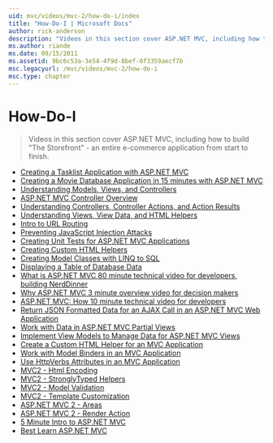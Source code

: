 ```yaml
---
uid: mvc/videos/mvc-2/how-do-i/index
title: "How-Do-I | Microsoft Docs"
author: rick-anderson
description: "Videos in this section cover ASP.NET MVC, including how to build 'The Storefront' - an entire e-commerce application from start to finish."
ms.author: riande
ms.date: 09/15/2011
ms.assetid: 9bc6c53a-3e54-4f9d-8bef-0f3359aecf7b
msc.legacyurl: /mvc/videos/mvc-2/how-do-i
msc.type: chapter
---
```

How-Do-I
====================
> Videos in this section cover ASP.NET MVC, including how to build "The Storefront" - an entire e-commerce application from start to finish.


- [Creating a Tasklist Application with ASP.NET MVC](creating-a-tasklist-application-with-aspnet-mvc.md)
- [Creating a Movie Database Application in 15 minutes with ASP.NET MVC](creating-a-movie-database-application-in-15-minutes-with-aspnet-mvc.md)
- [Understanding Models, Views, and Controllers](understanding-models-views-and-controllers.md)
- [ASP.NET MVC Controller Overview](aspnet-mvc-controller-overview.md)
- [Understanding Controllers, Controller Actions, and Action Results](understanding-controllers-controller-actions-and-action-results.md)
- [Understanding Views, View Data, and HTML Helpers](understanding-views-view-data-and-html-helpers.md)
- [Intro to URL Routing](an-introduction-to-url-routing.md)
- [Preventing JavaScript Injection Attacks](preventing-javascript-injection-attacks.md)
- [Creating Unit Tests for ASP.NET MVC Applications](creating-unit-tests-for-aspnet-mvc-applications.md)
- [Creating Custom HTML Helpers](creating-custom-html-helpers.md)
- [Creating Model Classes with LINQ to SQL](creating-model-classes-with-linq-to-sql.md)
- [Displaying a Table of Database Data](displaying-a-table-of-database-data.md)
- [What is ASP.NET MVC 80 minute technical video for developers, building NerdDinner](what-is-aspnet-mvc-80-minute-technical-video-for-developers-building-nerddinner.md)
- [Why ASP.NET MVC 3 minute overview video for decision makers](why-aspnet-mvc-3-minute-overview-video-for-decision-makers.md)
- [ASP.NET MVC: How 10 minute technical video for developers](aspnet-mvc-how-10-minute-technical-video-for-developers.md)
- [Return JSON Formatted Data for an AJAX Call in an ASP.NET MVC Web Application](how-do-i-return-json-formatted-data-for-an-ajax-call-in-an-aspnet-mvc-web-application.md)
- [Work with Data in ASP.NET MVC Partial Views](how-do-i-work-with-data-in-aspnet-mvc-partial-views.md)
- [Implement View Models to Manage Data for ASP.NET MVC Views](how-do-i-implement-view-models-to-manage-data-for-aspnet-mvc-views.md)
- [Create a Custom HTML Helper for an MVC Application](how-do-i-create-a-custom-html-helper-for-an-mvc-application.md)
- [Work with Model Binders in an MVC Application](how-do-i-work-with-model-binders-in-an-mvc-application.md)
- [Use HttpVerbs Attributes in an MVC Application](how-do-i-use-httpverbs-attributes-in-an-mvc-application.md)
- [MVC2 - Html Encoding](mvc2-html-encoding.md)
- [MVC2 - StronglyTyped Helpers](mvc2-stronglytyped-helpers.md)
- [MVC2 - Model Validation](mvc2-model-validation.md)
- [MVC2 - Template Customization](mvc2-template-customization.md)
- [ASP.NET MVC 2 - Areas](aspnet-mvc-2-areas.md)
- [ASP.NET MVC 2 - Render Action](aspnet-mvc-2-render-action.md)
- [5 Minute Intro to ASP.NET MVC](5-minute-introduction-to-aspnet-mvc.md)
- [Best Learn ASP.NET MVC](how-to-best-learn-asp-net-mvc.md)
